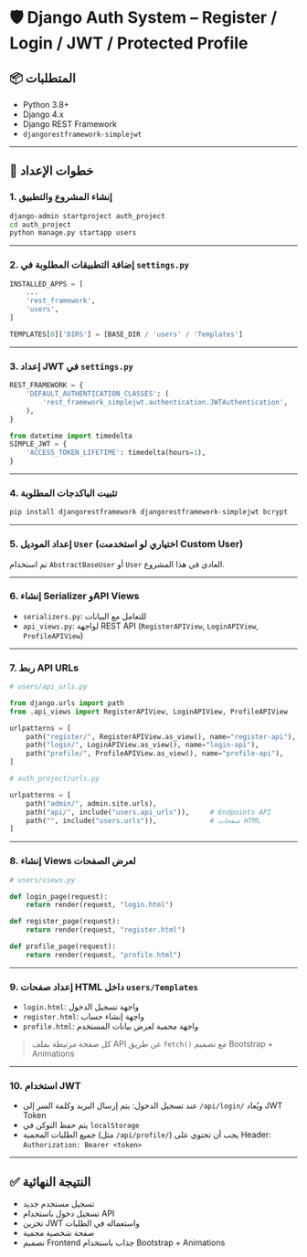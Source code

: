 
# 🛡️ Django Auth System – Register / Login / JWT / Protected Profile

## 📦 المتطلبات
- Python 3.8+
- Django 4.x
- Django REST Framework
- `djangorestframework-simplejwt`

---

## 🔧 خطوات الإعداد

### 1. إنشاء المشروع والتطبيق

```bash
django-admin startproject auth_project
cd auth_project
python manage.py startapp users
```

---

### 2. إضافة التطبيقات المطلوبة في `settings.py`

```python
INSTALLED_APPS = [
    ...
    'rest_framework',
    'users',
]

TEMPLATES[0]['DIRS'] = [BASE_DIR / 'users' / 'Templates']
```

---

### 3. إعداد JWT في `settings.py`

```python
REST_FRAMEWORK = {
    'DEFAULT_AUTHENTICATION_CLASSES': (
        'rest_framework_simplejwt.authentication.JWTAuthentication',
    ),
}

from datetime import timedelta
SIMPLE_JWT = {
    'ACCESS_TOKEN_LIFETIME': timedelta(hours=1),
}
```

---

### 4. تثبيت الباكدجات المطلوبة

```bash
pip install djangorestframework djangorestframework-simplejwt bcrypt
```

---

### 5. إعداد الموديل `User` (اختياري لو استخدمت Custom User)
تم استخدام `AbstractBaseUser` أو `User` العادي في هذا المشروع.

---

### 6. إنشاء Serializer وAPI Views

- `serializers.py`: للتعامل مع البيانات
- `api_views.py`: لواجهة REST API (`RegisterAPIView`, `LoginAPIView`, `ProfileAPIView`)

---

### 7. ربط API URLs

```python
# users/api_urls.py

from django.urls import path
from .api_views import RegisterAPIView, LoginAPIView, ProfileAPIView

urlpatterns = [
    path("register/", RegisterAPIView.as_view(), name="register-api"),
    path("login/", LoginAPIView.as_view(), name="login-api"),
    path("profile/", ProfileAPIView.as_view(), name="profile-api"),
]
```

```python
# auth_project/urls.py

urlpatterns = [
    path("admin/", admin.site.urls),
    path("api/", include("users.api_urls")),     # Endpoints API
    path("", include("users.urls")),             # صفحات HTML
]
```

---

### 8. إنشاء Views لعرض الصفحات

```python
# users/views.py

def login_page(request):
    return render(request, "login.html")

def register_page(request):
    return render(request, "register.html")

def profile_page(request):
    return render(request, "profile.html")
```

---

### 9. إعداد صفحات HTML داخل `users/Templates`

- `login.html`: واجهة تسجيل الدخول
- `register.html`: واجهة إنشاء حساب
- `profile.html`: واجهة محمية لعرض بيانات المستخدم

> كل صفحة مرتبطة بملف API عن طريق `fetch()` مع تصميم Bootstrap + Animations

---

### 10. استخدام JWT

- عند تسجيل الدخول: يتم إرسال البريد وكلمة السر إلى `/api/login/` ويُعاد JWT Token
- يتم حفظ التوكن في `localStorage`
- جميع الطلبات المحمية (مثل `/api/profile/`) يجب أن تحتوي على Header:  
  `Authorization: Bearer <token>`

---

## ✅ النتيجة النهائية

- تسجيل مستخدم جديد
- تسجيل دخول باستخدام API
- تخزين JWT واستعماله في الطلبات
- صفحة شخصية محمية
- تصميم Frontend جذاب باستخدام Bootstrap + Animations
